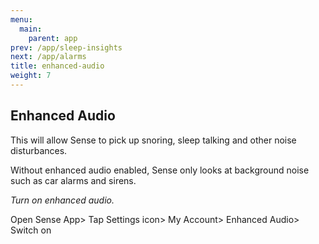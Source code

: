 ```yaml
---
menu:
  main:
    parent: app
prev: /app/sleep-insights
next: /app/alarms
title: enhanced-audio
weight: 7
---
```


## Enhanced Audio


This will allow Sense to pick up snoring, sleep talking and other noise disturbances.


Without enhanced audio enabled, Sense only looks at background noise such as car alarms and sirens.


*Turn on enhanced audio.*


Open Sense App> Tap Settings icon> My Account> Enhanced Audio> Switch on

